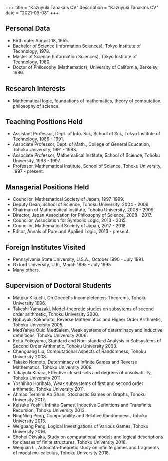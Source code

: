 +++
title = "Kazuyuki Tanaka's CV"
description = "Kazuyuki Tanaka's CV"
date = "2021-09-08"
+++

## Personal Data
- Birth date: August 18, 1955.
- Bachelor of Science (Information Sciences), Tokyo Institute of Technology, 1978.
- Master of Science (Information Sciences), Tokyo Institute of Technology, 1980.
- Doctor of Philosophy (Mathematics), University of California, Berkeley, 1986.

## Research Interests
- Mathematical logic, foundations of mathematics, theory of computation, philosophy of science.

## Teaching Positions Held
- Assistant Professor, Dept. of Info. Sci., School of Sci., Tokyo Institute of Technology, 1986 - 1991.
- Associate Professor, Dept. of Math., College of General Education, Tohoku University, 1991 - 1993.
- Associate Professor, Mathematical Institute, School of Science, Tohoku University, 1993 - 1997.
- Professor, Mathematical Institute, School of Science, Tohoku University, 1997 - present.

## Managerial Positions Held
- Councilor, Mathematical Society of Japan, 1997-1999.
- Deputy Dean, School of Science, Tohoku University, 2004 - 2006.
- Chairman of Mathematical Institute, Tohoku University, 2008 - 2009.
- Director, Japan Association for Philosophy of Science, 2008 - 2017.
- Councilor, Association for Symbolic Logic, 2013 - 2015.
- Councilor, Mathematical Society of Japan, 2017 - 2018.
- Editor, Annals of Pure and Applied Logic, 2013 - present.

## Foreign Institutes Visited
- Pennsylvania State University, U.S.A., October 1990 - July 1991.
- Oxford University, U.K., March 1995 - July 1995.
- Many others.

## Supervision of Doctoral Students
- Matoko Kikuchi, On Goedel's Incompleteness Theorems, Tohoku University 1996.
- Takeshi Yamazaki, Model-theoretic studies on subsytems of second order arithmetic, Tohoku University 2000.
- Nobuyuki Sakamoto, Reverse Mathematics and Higher Order Arithmetic, Tohoku University 2005.
- MedYahya Ould MedSalem, Weak systems of determinacy and inductive definitions, Tohoku University 2006.
- Keita Yokoyama, Standard and Non-standard Analysis in Subsystems of Second Order Arithmetic, Tohoku University 2008.
- Chenguang Liu, Computational Aspects of Randomness, Tohoku University 2008.
- Takako Nemoto, Determinacy of Infinite Games and Reverse Mathematics, Tohoku University 2009.
- Takayuki Kihara, Effective closed sets and degrees of unsolvability, Tohoku University 2011.
- Yoshihiro Horihata, Weak subsystems of first and second order arithmetic, Tohoku University 2011.
- Ahmad Termimi Ab Ghani, Stochastic Games on Graphs, Tohoku University 2012.
- Keisuke Yoshii, Infinite Games, Inductive Definitions and Transfinite Recursion, Tohoku University 2013.
- NingNing Peng, Computability and Relative Randomness, Tohoku University 2013.
- Weiguang Peng, Logical Investigations of Various Games, Tohoku University 2016.
- Shohei Okisaka, Study on computational models and logical descriptions for classes of finite structures, Tohoku University 2018.
- Wenjuan Li, Automata-theoretic study on infinite games and fragments of modal mu-calculus, Tohoku University 2018.